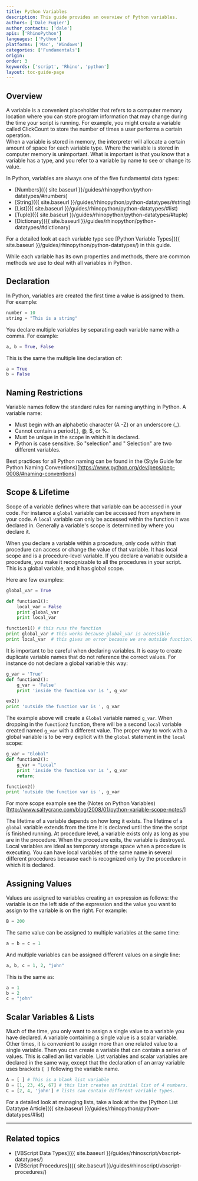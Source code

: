 ```yaml
---
title: Python Variables
description: This guide provides an overview of Python variables.
authors: ['Dale Fugier']
author_contacts: ['dale']
apis: ['RhinoPython']
languages: ['Python']
platforms: ['Mac', 'Windows']
categories: ['Fundamentals']
origin:
order: 3
keywords: ['script', 'Rhino', 'python']
layout: toc-guide-page
---
```



## Overview

A variable is a convenient placeholder that refers to a computer memory location where you can store program information that may change during the time your script is running.  For example, you might create a variable called ClickCount to store the number of times a user performs a certain operation.  
When a variable is stored in memory, the interpreter will allocate a certain amount of space for each variable type.  Where the variable is stored in computer memory is unimportant.  What is important is that you know that a variable has a type, and you refer to a variable by name to see or change its value.  

In Python, variables are always one of the five fundamental data types:

* [Numbers]({{ site.baseurl }}/guides/rhinopython/python-datatypes/#numbers)
* [String]({{ site.baseurl }}/guides/rhinopython/python-datatypes/#string)
* [List]({{ site.baseurl }}/guides/rhinopython/python-datatypes/#list)
* [Tuple]({{ site.baseurl }}/guides/rhinopython/python-datatypes/#tuple)
* [Dictionary]({{ site.baseurl }}/guides/rhinopython/python-datatypes/#dictionary)

For a detailed look at each variable type see [Python Variable Types]({{ site.baseurl }}/guides/rhinopython/python-datatypes/) in this guide.

While each variable has its own properties and methods, there are common methods we use to deal with all variables in Python.

## Declaration

In Python, variables are created the first time a value is assigned to them.  For example:

```python
number = 10
string = "This is a string"
```

You declare multiple variables by separating each variable name with a comma.  For example:

```python
a, b = True, False
```

This is the same the multiple line declaration of:

```python
a = True
b = False
```

## Naming Restrictions

Variable names follow the standard rules for naming anything in Python.  A variable name:

- Must begin with an alphabetic character (A -Z) or an underscore (\_).
- Cannot contain a period(.), @, $, or %.
- Must be unique in the scope in which it is declared.
- Python is case sensitive.  So "selection" and " Selection" are two different variables.

Best practices for all Python naming can be found in the (Style Guide for Python Naming Conventions)[https://www.python.org/dev/peps/pep-0008/#naming-conventions]

## Scope & Lifetime

Scope of a variable defines where that variable can be accessed in your code.  For instance a `global` variable can be accessed from anywhere in your code.  A `local` variable can only be accessed within the function it was declared in.  Generally a variable's scope is determined by where you declare it.  

When you declare a variable within a procedure, only code within that procedure can access or change the value of that variable.  It has local scope and is a procedure-level variable.  If you declare a variable outside a procedure, you make it recognizable to all the procedures in your script.  This is a global variable, and it has global scope.

Here are few examples:

```python
global_var = True

def function1():
    local_var = False
    print global_var
    print local_var

function1() # this runs the function
print global_var # this works because global_var is accessible
print local_var  # this gives an error because we are outside function1
```

It is important to be careful when declaring variables.  It is easy to create duplicate variable names that do not reference the correct values.  For instance do not declare a global variable this way:

```python
g_var = 'True'
def function2():
    g_var = 'False'
    print 'inside the function var is ', g_var

ex2()
print 'outside the function var is ', g_var
```
The example above will create a `Global` variable named `g_var`.  When dropping in the `function2` function, there will be a second `local` variable created named `g_var` with a different value. The proper way to work with a global variable is to be very explicit with the `global` statement in the `local` scope:

```python
g_var = "Global"
def function2():
    g_var = "Local"
    print 'inside the function var is ', g_var
    return;

function2()
print 'outside the function var is ', g_var

```

For more scope example see the (Notes on Python Variables)[http://www.saltycrane.com/blog/2008/01/python-variable-scope-notes/]

The lifetime of a variable depends on how long it exists.  The lifetime of a `global` variable extends from the time it is declared until the time the script is finished running. At procedure level, a variable exists only as long as you are in the procedure.  When the procedure exits, the variable is destroyed.  Local variables are ideal as temporary storage space when a procedure is executing.  You can have local variables of the same name in several different procedures because each is recognized only by the procedure in which it is declared.

## Assigning Values

Values are assigned to variables creating an expression as follows: the variable is on the left side of the expression and the value you want to assign to the variable is on the right.  For example:

```python
B = 200
```

The same value can be assigned to multiple variables at the same time:

```python
a = b = c = 1
```

And multiple variables can be assigned different values on a single line:

```python
a, b, c = 1, 2, "john"
```

This is the same as:

```python
a = 1
b = 2
c = "john"
```

## Scalar Variables & Lists

Much of the time, you only want to assign a single value to a variable you have declared. A variable containing a single value is a scalar variable.  Other times, it is convenient to assign more than one related value to a single variable.  Then you can create a variable that can contain a series of values. This is called an list variable. List variables and scalar variables are declared in the same way, except that the declaration of an array variable uses brackets `[ ]` following the variable name.

```python
A = [ ] # This is a blank list variable
B = [1, 23, 45, 67] # this list creates an initial list of 4 numbers.
C = [2, 4, 'john'] # lists can contain different variable types.
```

For a detailed look at managing lists, take a look at the the [Python List Datatype Article]({{ site.baseurl }}/guides/rhinopython/python-datatypes/#list)

---

## Related topics

- [VBScript Data Types]({{ site.baseurl }}/guides/rhinoscript/vbscript-datatypes/)
- [VBScript Procedures]({{ site.baseurl }}/guides/rhinoscript/vbscript-procedures/)

